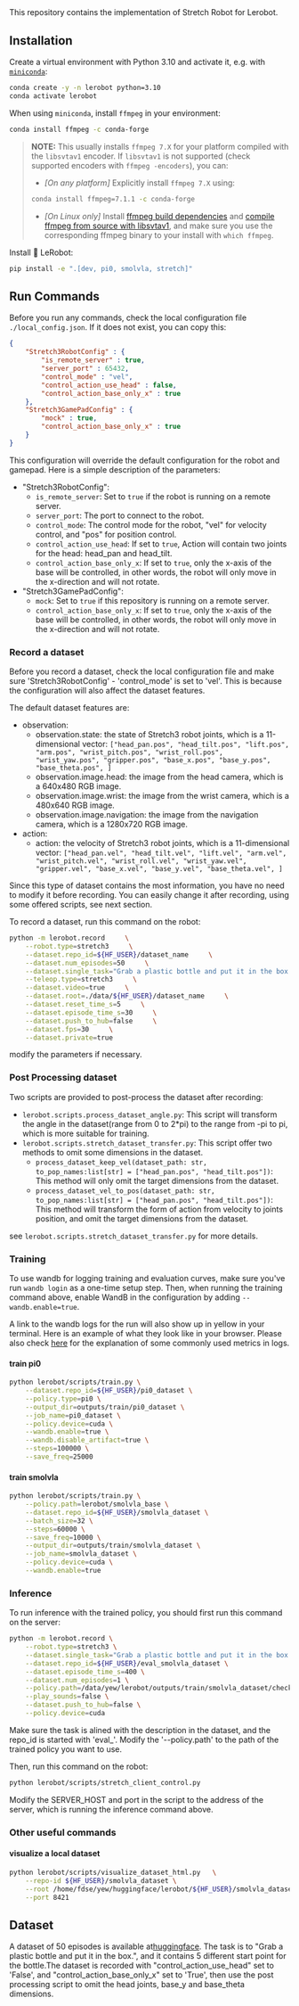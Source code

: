 ## 

This repository contains the implementation of Stretch Robot for Lerobot.

## Installation

Create a virtual environment with Python 3.10 and activate it, e.g. with [`miniconda`](https://docs.anaconda.com/free/miniconda/index.html):
```bash
conda create -y -n lerobot python=3.10
conda activate lerobot
```

When using `miniconda`, install `ffmpeg` in your environment:
```bash
conda install ffmpeg -c conda-forge
```

> **NOTE:** This usually installs `ffmpeg 7.X` for your platform compiled with the `libsvtav1` encoder. If `libsvtav1` is not supported (check supported encoders with `ffmpeg -encoders`), you can:
>  - _[On any platform]_ Explicitly install `ffmpeg 7.X` using:
>  ```bash
>  conda install ffmpeg=7.1.1 -c conda-forge
>  ```
>  - _[On Linux only]_ Install [ffmpeg build dependencies](https://trac.ffmpeg.org/wiki/CompilationGuide/Ubuntu#GettheDependencies) and [compile ffmpeg from source with libsvtav1](https://trac.ffmpeg.org/wiki/CompilationGuide/Ubuntu#libsvtav1), and make sure you use the corresponding ffmpeg binary to your install with `which ffmpeg`.

Install 🤗 LeRobot:
```bash
pip install -e ".[dev, pi0, smolvla, stretch]"
```

## Run Commands

Before you run any commands, check the local configuration file `./local_config.json`. If it does not exist, you can copy this:

```json
{
    "Stretch3RobotConfig" : {
        "is_remote_server" : true,
        "server_port" : 65432,
        "control_mode" : "vel",
        "control_action_use_head" : false,
        "control_action_base_only_x" : true
    },
    "Stretch3GamePadConfig" : {
        "mock" : true,
        "control_action_base_only_x" : true
    }
}
```

This configuration will override the default configuration for the robot and gamepad. Here is a simple description of the parameters:
- "Stretch3RobotConfig":
    - `is_remote_server`: Set to `true` if the robot is running on a remote server.
    - `server_port`: The port to connect to the robot.
    - `control_mode`: The control mode for the robot,  "vel" for velocity control, and "pos" for position control.
    - `control_action_use_head`: If set to `true`, Action will contain two joints for the head: head_pan and head_tilt.
    - `control_action_base_only_x`: If set to `true`, only the x-axis of the base will be controlled, in other words, the robot will only move in the x-direction and will not rotate.
- "Stretch3GamePadConfig":
    - `mock`: Set to `true` if this repository is running on a remote server.
    - `control_action_base_only_x`: If set to `true`, only the x-axis of the base will be controlled, in other words, the robot will only move in the x-direction and will not rotate.

### Record a dataset

Before you record a dataset, check the local configuration file and make sure 'Stretch3RobotConfig' - 'control_mode' is set to 'vel'. This is because the configuration will also affect the dataset features.

The default dataset features are:
- observation:
    - observation.state: the state of Stretch3 robot joints, which is a 11-dimensional vector: `["head_pan.pos", "head_tilt.pos", "lift.pos", "arm.pos", "wrist_pitch.pos", "wrist_roll.pos", "wrist_yaw.pos", "gripper.pos", "base_x.pos", "base_y.pos", "base_theta.pos", ]`
    - observation.image.head: the image from the head camera, which is a 640x480 RGB image.
    - observation.image.wrist: the image from the wrist camera, which is a 480x640 RGB image.
    - observation.image.navigation: the image from the navigation camera, which is a 1280x720 RGB image.
- action:
    - action: the velocity of Stretch3 robot joints, which is a 11-dimensional vector: `["head_pan.vel", "head_tilt.vel", "lift.vel", "arm.vel", "wrist_pitch.vel", "wrist_roll.vel", "wrist_yaw.vel", "gripper.vel", "base_x.vel", "base_y.vel", "base_theta.vel", ]`

Since this type of dataset contains the most information, you have no need to modify it before recording. You can easily change it after recording, using some offered scripts, see next section.

To record a dataset, run this command on the robot:
```bash
python -m lerobot.record     \
    --robot.type=stretch3     \
    --dataset.repo_id=${HF_USER}/dataset_name     \
    --dataset.num_episodes=50     \
    --dataset.single_task="Grab a plastic bottle and put it in the box."     \
    --teleop.type=stretch3     \
    --dataset.video=true     \
    --dataset.root=./data/${HF_USER}/dataset_name     \
    --dataset.reset_time_s=5     \
    --dataset.episode_time_s=30     \
    --dataset.push_to_hub=false     \
    --dataset.fps=30     \
    --dataset.private=true
```

modify the parameters if necessary.

### Post Processing dataset

Two scripts are provided to post-process the dataset after recording:
- `lerobot.scripts.process_dataset_angle.py`: This script will transform the angle in the dataset(range from 0 to 2*pi) to the range from -pi to pi, which is more suitable for training.
- `lerobot.scripts.stretch_dataset_transfer.py`: This script offer two methods to omit some dimensions in the dataset.
    - `process_dataset_keep_vel(dataset_path: str, to_pop_names:list[str] = ["head_pan.pos", "head_tilt.pos"])`: This method will only omit the target dimensions from the dataset.
    - `process_dataset_vel_to_pos(dataset_path: str, to_pop_names:list[str] = ["head_pan.pos", "head_tilt.pos"])`: This method will transform the form of action from velocity to joints position, and omit the target dimensions from the dataset.

see `lerobot.scripts.stretch_dataset_transfer.py` for more details.

### Training

To use wandb for logging training and evaluation curves, make sure you've run `wandb login` as a one-time setup step. Then, when running the training command above, enable WandB in the configuration by adding `--wandb.enable=true`.

A link to the wandb logs for the run will also show up in yellow in your terminal. Here is an example of what they look like in your browser. Please also check [here](./examples/4_train_policy_with_script.md#typical-logs-and-metrics) for the explanation of some commonly used metrics in logs.

#### train pi0

```bash
python lerobot/scripts/train.py \
    --dataset.repo_id=${HF_USER}/pi0_dataset \
    --policy.type=pi0 \
    --output_dir=outputs/train/pi0_dataset \
    --job_name=pi0_dataset \
    --policy.device=cuda \
    --wandb.enable=true \
    --wandb.disable_artifact=true \
    --steps=100000 \
    --save_freq=25000
```

#### train smolvla

```bash
python lerobot/scripts/train.py \
    --policy.path=lerobot/smolvla_base \
    --dataset.repo_id=${HF_USER}/smolvla_dataset \
    --batch_size=32 \
    --steps=60000 \
    --save_freq=10000 \
    --output_dir=outputs/train/smolvla_dataset \
    --job_name=smolvla_dataset \
    --policy.device=cuda \
    --wandb.enable=true
```

### Inference

To run inference with the trained policy, you should first run this command on the server:

```bash
python -m lerobot.record \
    --robot.type=stretch3 \
    --dataset.single_task="Grab a plastic bottle and put it in the box." \
    --dataset.repo_id=${HF_USER}/eval_smolvla_dataset \
    --dataset.episode_time_s=400 \
    --dataset.num_episodes=1 \
    --policy.path=/data/yew/lerobot/outputs/train/smolvla_dataset/checkpoints/060000/pretrained_model  \
    --play_sounds=false \
    --dataset.push_to_hub=false \
    --policy.device=cuda
```

Make sure the task is alined with the description in the dataset, and the repo_id is started with 'eval_'. Modify the '--policy.path' to the path of the trained policy you want to use.

Then, run this command on the robot:

```bash
python lerobot/scripts/stretch_client_control.py
```

Modify the SERVER_HOST and port in the script to the address of the server, which is running the inference command above.

### Other useful commands

#### visualize a local dataset

```bash
python lerobot/scripts/visualize_dataset_html.py   \
    --repo-id ${HF_USER}/smolvla_dataset \
    --root /home/fdse/yew/huggingface/lerobot/${HF_USER}/smolvla_dataset \
    --port 8421
```

## Dataset

A dataset of 50 episodes is available at[huggingface](https://huggingface.co/datasets/Suzumiya894/stretch_smolvla_dataset). The task is to "Grab a plastic bottle and put it in the box.", and it contains 5 different start point for the bottle.The dataset is recorded with "control_action_use_head" set to 'False', and "control_action_base_only_x" set to 'True', then use the post processing script to omit the head joints, base_y and base_theta dimensions.